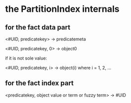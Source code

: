 # the PartitionIndex internals

## for the fact data part

<#UID, predicatekey> -> predicatemeta

<#UID, predicatekey, 0> -> object0

if it is not sole value: 

<#UID, predicatekey, i> -> object(i) where i = 1, 2, ...


## for the fact index part

<predicatekey, object value or term or fuzzy term> -> #UID



